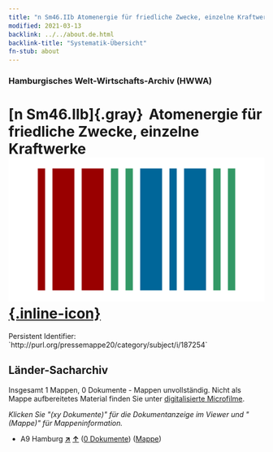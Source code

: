 ```yaml
---
title: "n Sm46.IIb Atomenergie für friedliche Zwecke, einzelne Kraftwerke"
modified: 2021-03-13
backlink: ../../about.de.html
backlink-title: "Systematik-Übersicht"
fn-stub: about
---
```


### Hamburgisches Welt-Wirtschafts-Archiv (HWWA)

# [n Sm46.IIb]{.gray}&#8201; Atomenergie für friedliche Zwecke, einzelne Kraftwerke &#160; [![Wikidata](/images/Wikidata-logo.svg "Wikidata"){.inline-icon}](http://www.wikidata.org/entity/Q104710374)

<div class="hint">Persistent Identifier: `http://purl.org/pressemappe20/category/subject/i/187254`</div>







## Länder-Sacharchiv




Insgesamt 1 Mappen, 0 Dokumente - Mappen unvollständig.
Nicht als Mappe aufbereitetes Material finden Sie unter [digitalisierte Microfilme](/film/h1_sh.de.html).

_Klicken Sie "(xy Dokumente)" für die Dokumentanzeige im Viewer und "(Mappe)" für Mappeninformation._



- A9 Hamburg [**&nearr;**](../../../geo/i/140905/about.de.html "Hamburg (alle Mappen)") [**&uarr;**](../../../geo/about.de.html#A9 "Ländersystematik") (<a href="https://pm20.zbw.eu/iiifview/folder/sh/140905,187254" title="über: Hamburg : Atomenergie für friedliche Zwecke, einzelne Kraftwerke" target="_blank">0 Dokumente</a>) ([Mappe](../../../../folder/sh/1409xx/140905/1872xx/187254/about.de.html))








